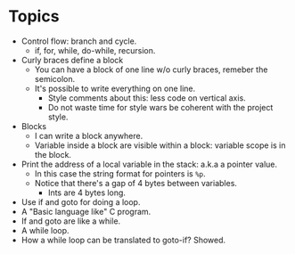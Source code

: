 # Topics

* Control flow: branch and cycle.
  * if, for, while, do-while, recursion.
* Curly braces define a block
  * You can have a block of one line w/o curly braces, remeber the semicolon.
  * It's possible to write everything on one line.
    * Style comments about this: less code on vertical axis.
    * Do not waste time for style wars be coherent with the project style.
* Blocks
  * I can write a block anywhere.
  * Variable inside a block are visible within a block: variable scope is in the block.
* Print the address of a local variable in the stack: a.k.a a pointer value.
  * In this case the string format for pointers is `%p`.
  * Notice that there's a gap of 4 bytes between variables.
    * Ints are 4 bytes long.
* Use if and goto for doing a loop.
* A "Basic language like" C program.
* If and goto are like a while.
* A while loop.
* How a while loop can be translated to goto-if? Showed.

